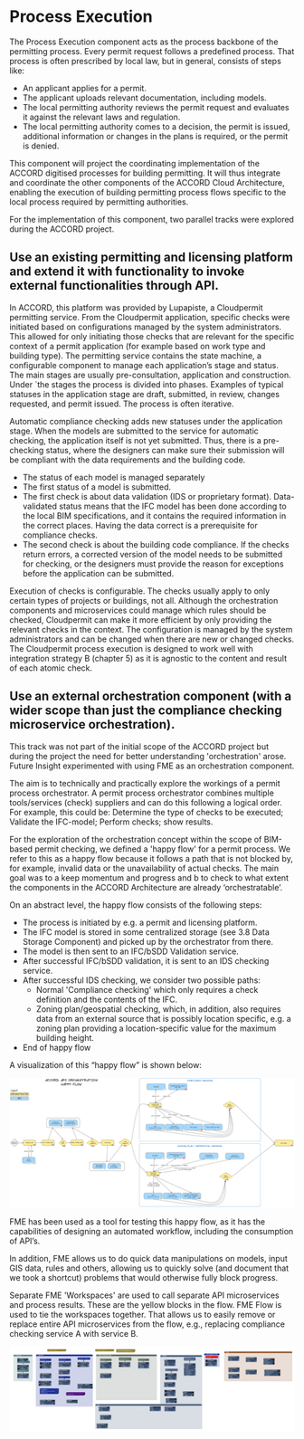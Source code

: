 # Process Execution

The Process Execution component acts as the process backbone of the permitting process. Every permit request follows a predefined process.  That process is often prescribed by local law, but in general, consists of steps like:  
- An applicant applies for a permit.
- The applicant uploads relevant documentation, including models.
- The local permitting authority reviews the permit request and evaluates it against the relevant laws and regulation.
- The local permitting authority comes to a decision, the permit is issued, additional information or changes in the plans is required, or the permit is denied.   

This component will project the coordinating implementation of the ACCORD digitised processes for building permitting. It will thus integrate and coordinate the other components of the ACCORD Cloud Architecture, enabling the execution of building permitting process flows specific to the local process required by permitting authorities. 

For the implementation of this component, two parallel tracks were explored during the ACCORD project.

## Use an existing permitting and licensing platform and extend it with functionality to invoke external functionalities through API. 

In ACCORD, this platform was provided by Lupapiste, a Cloudpermit permitting service. From the Cloudpermit application, specific checks were initiated based on configurations managed by the system administrators. This allowed for only initiating those checks that are relevant for the specific context of a permit application (for example based on work type and building type). 
The permitting service contains the state machine, a configurable component to manage each application’s stage and status. The main stages are usually pre-consultation, application and construction. Under  `the stages the process is divided into phases. Examples of typical statuses in the application stage are draft, submitted, in review, changes requested, and permit issued. The process is often iterative. 

Automatic compliance checking adds new statuses under the application stage. When the models are submitted to the service for automatic checking, the application itself is not yet submitted. Thus, there is a pre-checking status, where the designers can make sure their submission will be compliant with the data requirements and the building code. 
- The status of each model is managed separately  
- The first status of a model is submitted.  
- The first check is about data validation (IDS or proprietary format). Data-validated status means that the IFC model has been done according to the local BIM specifications, and it contains the required information in the correct places. Having the data correct is a prerequisite for compliance checks. 
- The second check is about the building code compliance. If the checks return errors, a corrected version of the model needs to be submitted for checking, or the designers must provide the reason for exceptions before the application can be submitted.  

Execution of checks is configurable. The checks usually apply to only certain types of projects or buildings, not all. Although the orchestration components and microservices could manage which rules should be checked, Cloudpermit can make it more efficient by only providing the relevant checks in the context. The configuration is managed by the system administrators and can be changed when there are new or changed checks. The Cloudpermit process execution is designed to work well with integration strategy B (chapter 5) as it is agnostic to the content and result of each atomic check. 

## Use an external orchestration component (with a wider scope than just the compliance checking microservice orchestration). 

This track was not part of the initial scope of the ACCORD project but during the project the need for better understanding 'orchestration' arose. Future Insight experimented with using FME as an orchestration component.  

The aim is to technically and practically explore the workings of a permit process orchestrator. A permit process orchestrator combines multiple tools/services (check) suppliers and can do this following a logical order. For example, this could be: Determine the type of checks to be executed; Validate the IFC-model; Perform checks; show results.   

For the exploration of the orchestration concept within the scope of BIM-based permit checking, we defined a 'happy flow' for a permit process. We refer to this as a happy flow because it follows a path that is not blocked by, for example, invalid data or the unavailability of actual checks. The main goal was to a keep momentum and progress and b to check to what extent the components in the ACCORD Architecture are already ‘orchestratable’. 

On an abstract level, the happy flow consists of the following steps: 
- The process is initiated by e.g. a permit and licensing platform. 
- The IFC model is stored in some centralized storage (see 3.8 Data Storage Component) and picked up by the orchestrator from there. 
- The model is then sent to an IFC/bSDD Validation service. 
- After successful IFC/bSDD validation, it is sent to an IDS checking service. 
- After successful IDS checking, we consider two possible paths: 
    - Normal 'Compliance checking' which only requires a check definition and the contents of the IFC. 
    - Zoning plan/geospatial checking, which, in addition, also requires data from an external source that is possibly location specific, e.g. a zoning plan providing a location-specific value for the maximum building height. 
- End of happy flow 

A visualization of this “happy flow” is shown below:

![](./happyflow.png)

FME has been used as a tool for testing this happy flow, as it has the capabilities of designing an automated workflow, including the consumption of API’s. 

In addition, FME allows us to do quick data manipulations on models, input GIS data, rules and others, allowing us to quickly solve (and document that we took a shortcut) problems that would otherwise fully block progress. 

Separate FME 'Workspaces' are used to call separate API microservices and process results.  These are the yellow blocks in the flow. FME Flow is used to tie the workspaces together. That allows us to easily remove or replace entire API microservices from the flow, e.g., replacing compliance checking service A with service B.  

![](./happyflow2.png)
